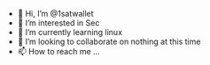 - 👋 Hi, I’m @1satwallet
- 👀 I’m interested in Sec  
- 🌱 I’m currently learning linux 
- 💞️ I’m looking to collaborate on nothing at this time
- 📫 How to reach me ...

<!---
1satwallet/1satwallet is a ✨ special ✨ repository because its `README.md` (this file) appears on your GitHub profile.
You can click the Preview link to take a look at your changes.
--->
